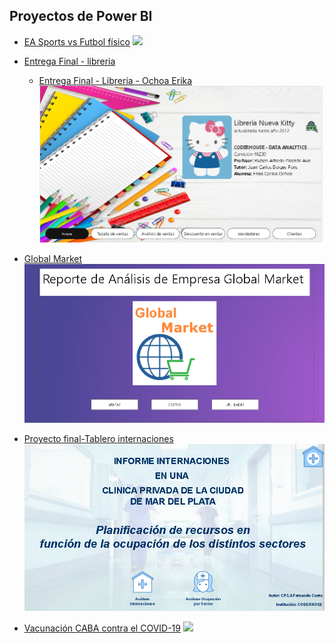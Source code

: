 ## Proyectos de Power BI

- <a href="EA Sports vs Futbol físico/EA Sports vs Futbol físico.pdf">EA Sports vs Futbol físico</a>
![]([[https://github.com/erikaceciliaochoa/PowerBI-projects/blob/main/EA%20Sports%20vs%20Futbol%20f%C3%ADsico.PNG](https://github.com/erikaceciliaochoa/PowerBI-projects/blob/main/EA%20Sports%20vs%20Futbol%20f%C3%ADsico/EA%20Sports%20vs%20Futbol%20f%C3%ADsico.PNG?raw=true)](https://github.com/erikaceciliaochoa/PowerBI-projects/blob/main/EA%20Sports%20vs%20Futbol%20físico/EA%20Sports%20vs%20Futbol%20físico.PNG))

- <a href="Libreria/Entrega Final - libreria.pdf">Entrega Final - libreria</a>
  - <a href="Libreria/Entrega Final - Libreria - Ochoa Erika.pdf">Entrega Final - Libreria - Ochoa Erika</a>
![](https://github.com/erikaceciliaochoa/PowerBI-projects/blob/main/Entrega%20Final%20-%20libreria.PNG)
           
- <a href="Global Market/Global Market.pdf">Global Market</a>
![](https://github.com/erikaceciliaochoa/PowerBI-projects/blob/main/Global%20Market.PNG)

- <a href="proyecto-final-tablero-internaciones/proyecto-final-tablero-internaciones.pdf">Proyecto final-Tablero internaciones</a>
![](https://github.com/erikaceciliaochoa/PowerBI-projects/blob/main/proyecto-final-tablero-internaciones.PNG)

 - <a href="Vacunación CABA contra el COVID-19/Vacunación CABA contra el COVID-19.pdf">Vacunación CABA contra el COVID-19</a>
![](https://github.com/erikaceciliaochoa/PowerBI-projects/blob/main/Vacunaci%C3%B3n%20CABA%20contra%20el%20COVID-19.PNG)
